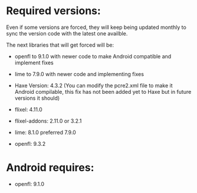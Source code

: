# Required versions:

Even if some versions are forced, they will keep being updated monthly to sync the version code with the latest one availble.

The next libraries that will get forced will be:
- openfl to 9.1.0 with newer code to make Android compatible and implement fixes
- lime to 7.9.0 with newer code and implementing fixes

- Haxe Version: 4.3.2 (You can modify the pcre2.xml file to make it Android compilable, this fix has not been added yet to Haxe but in future versions it should)
- flixel: 4.11.0
- flixel-addons: 2.11.0 or 3.2.1
- lime: 8.1.0 preferred 7.9.0
- openfl: 9.3.2


# Android requires:
- openfl: 9.1.0